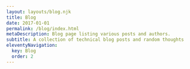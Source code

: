 ```yaml
---
layout: layouts/blog.njk
title: Blog
date: 2017-01-01
permalink: /blog/index.html
metaDescription: Blog page listing various posts and authors.
subtitle: A collection of technical blog posts and random thoughts
eleventyNavigation:
  key: Blog
  order: 2
---
```

